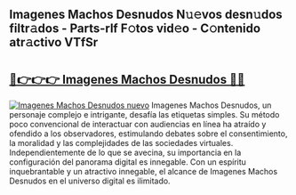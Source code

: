 ## Imagenes Machos Desnudos N𝚞𝚎vos desn𝚞dos filtr𝚊dos - Parts-rlf F𝚘tos vid𝚎o - C𝚘ntenido atr𝚊ctivo VTfSr

# <h2><a href="http://mbcssyg.tromn.icu/?c=Imagenes+Machos+Desnudos">🔗👉👉👉 Imagenes Machos Desnudos 🔗🔗</a></h2>

[![Imagenes Machos Desnudos nuevo](https://i.imgur.com/pEAQMta.gif)](http://mbcssyg.tromn.icu/?c=Imagenes+Machos+Desnudos)
Imagenes Machos Desnudos, un personaje complejo e intrigante, desafía las etiquetas simples. Su método poco convencional de interactuar con audiencias en línea ha atraído y ofendido a los observadores, estimulando debates sobre el consentimiento, la moralidad y las complejidades de las sociedades virtuales. Independientemente de lo que se avecina, su importancia en la configuración del panorama digital es innegable. Con un espíritu inquebrantable y un atractivo innegable, el alcance de Imagenes Machos Desnudos en el universo digital es ilimitado.
